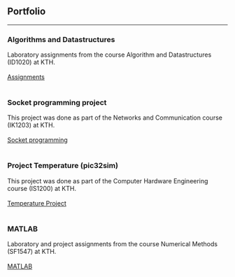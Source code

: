 ## Portfolio

---


### Algorithms and Datastructures

Laboratory assignments from the course Algorithm and Datastructures (ID1020) at KTH.
<br><br>
[Assignments](https://github.com/LarisaCof/Algorithms-and-Datastrucures)
<br><br>

### Socket programming project

This project was done as part of the Networks and Communication course (IK1203) at KTH.
<br><br>
[Socket programming](https://github.com/LarisaCof/Project-IK1203)
<br><br>

### Project Temperature (pic32sim)

This project was done as part of the Computer Hardware Engineering course (IS1200) at KTH.
<br><br>
[Temperature Project](https://github.com/LarisaCof/Computer-Hardware-Engineering/tree/master/Project)
<br><br>

### MATLAB

Laboratory and project assignments from the course Numerical Methods (SF1547) at KTH.
<br><br>
[MATLAB](https://github.com/LarisaCof/MATLAB)
<br><br>






